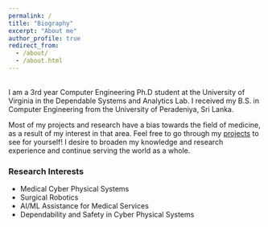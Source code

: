 ```yaml
---
permalink: /
title: "Biography"
excerpt: "About me"
author_profile: true
redirect_from: 
  - /about/
  - /about.html
---
```


<br />
I am a 3rd year Computer Engineering Ph.D student at the University of Virginia in the Dependable Systems and Analytics Lab. I received my B.S. in Computer Engineering from the University of Peradeniya, Sri Lanka.

Most of my projects and research have a bias towards the field of medicine, as a result of my interest in that area. Feel free to go through my [projects](https://sites.google.com/view/kesharaw/home) to see for yourself! I desire to broaden my knowledge and research experience and continue serving the world as a whole.


### Research Interests

* Medical Cyber Physical Systems
* Surgical Robotics
* AI/ML Assistance for Medical Services
* Dependability and Safety in Cyber Physical Systems
  




